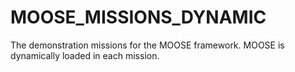 # MOOSE_MISSIONS_DYNAMIC
The demonstration missions for the MOOSE framework. MOOSE is dynamically loaded in each mission.
